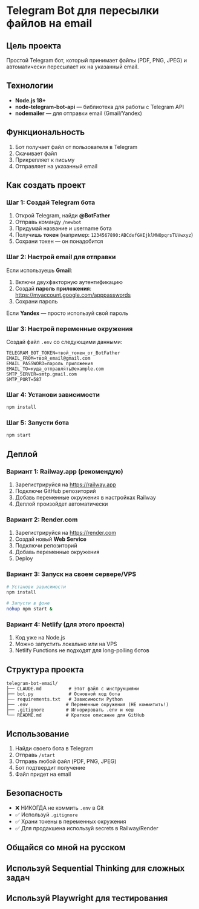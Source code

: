 # Telegram Bot для пересылки файлов на email

## Цель проекта
Простой Telegram бот, который принимает файлы (PDF, PNG, JPEG) и автоматически пересылает их на указанный email.

## Технологии
- **Node.js 18+**
- **node-telegram-bot-api** — библиотека для работы с Telegram API
- **nodemailer** — для отправки email (Gmail/Yandex)

## Функциональность
1. Бот получает файл от пользователя в Telegram
2. Скачивает файл
3. Прикрепляет к письму
4. Отправляет на указанный email

## Как создать проект

### Шаг 1: Создай Telegram бота
1. Открой Telegram, найди **@BotFather**
2. Отправь команду `/newbot`
3. Придумай название и username бота
4. Получишь **токен** (например: `1234567890:ABCdefGHIjklMNOpqrsTUVwxyz`)
5. Сохрани токен — он понадобится

### Шаг 2: Настрой email для отправки
Если используешь **Gmail**:
1. Включи двухфакторную аутентификацию
2. Создай **пароль приложения**: https://myaccount.google.com/apppasswords
3. Сохрани пароль

Если **Yandex** — просто используй свой пароль

### Шаг 3: Настрой переменные окружения
Создай файл `.env` со следующими данными:
```
TELEGRAM_BOT_TOKEN=твой_токен_от_BotFather
EMAIL_FROM=твой_email@gmail.com
EMAIL_PASSWORD=пароль_приложения
EMAIL_TO=куда_отправлять@example.com
SMTP_SERVER=smtp.gmail.com
SMTP_PORT=587
```

### Шаг 4: Установи зависимости
```bash
npm install
```

### Шаг 5: Запусти бота
```bash
npm start
```

## Деплой

### Вариант 1: Railway.app (рекомендую)
1. Зарегистрируйся на https://railway.app
2. Подключи GitHub репозиторий
3. Добавь переменные окружения в настройках Railway
4. Деплой произойдет автоматически

### Вариант 2: Render.com
1. Зарегистрируйся на https://render.com
2. Создай новый **Web Service**
3. Подключи репозиторий
4. Добавь переменные окружения
5. Deploy

### Вариант 3: Запуск на своем сервере/VPS
```bash
# Установи зависимости
npm install

# Запусти в фоне
nohup npm start &
```

### Вариант 4: Netlify (для этого проекта)
1. Код уже на Node.js
2. Можно запустить локально или на VPS
3. Netlify Functions не подходят для long-polling ботов

## Структура проекта
```
telegram-bot-email/
├── CLAUDE.md          # Этот файл с инструкциями
├── bot.py             # Основной код бота
├── requirements.txt   # Зависимости Python
├── .env              # Переменные окружения (НЕ коммитить!)
├── .gitignore        # Игнорировать .env и кеш
└── README.md         # Краткое описание для GitHub
```

## Использование
1. Найди своего бота в Telegram
2. Отправь `/start`
3. Отправь любой файл (PDF, PNG, JPEG)
4. Бот подтвердит получение
5. Файл придет на email

## Безопасность
- ❌ НИКОГДА не коммить `.env` в Git
- ✅ Используй `.gitignore`
- ✅ Храни токены в переменных окружения
- ✅ Для продакшена используй secrets в Railway/Render

## Общайся со мной на русском
## Используй Sequential Thinking для сложных задач
## Используй Playwright для тестирования
